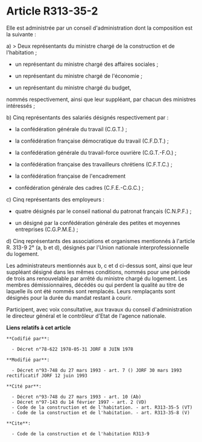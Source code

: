# Article R313-35-2

Elle est administrée par un conseil d'administration dont la composition est la suivante :

a) > Deux représentants du ministre chargé de la construction et de l'habitation ;

- un représentant du ministre chargé des affaires sociales ;

- un représentant du ministre chargé de l'économie ;

- un représentant du ministre chargé du budget,

nommés respectivement, ainsi que leur suppléant, par chacun des ministres intéressés ;

b) Cinq représentants des salariés désignés respectivement par :

- la confédération générale du travail (C.G.T.) ;

- la confédération française démocratique du travail (C.F.D.T.) ;

- la confédération générale du travail-force ouvrière (C.G.T.-F.O.) ;

- la confédération française des travailleurs chrétiens (C.F.T.C.) ;

- la confédération française de l'encadrement

- confédération générale des cadres (C.F.E.-C.G.C.) ;

c) Cinq représentants des employeurs :

- quatre désignés par le conseil national du patronat français (C.N.P.F.) ;

- un désigné par la confédération générale des petites et moyennes entreprises (C.G.P.M.E.) ;

d) Cinq représentants des associations et organismes mentionnés à l'article R. 313-9 2° (a, b et d), désignés par l'Union
nationale interprofessionnelle du logement.

Les administrateurs mentionnés aux b, c et d ci-dessus sont, ainsi que leur suppléant désigné dans les mêmes conditions,
nommés pour une période de trois ans renouvelable par arrêté du ministre chargé du logement. Les membres démissionnaires,
décédés ou qui perdent la qualité au titre de laquelle ils ont été nommés sont remplacés. Leurs remplaçants sont désignés
pour la durée du mandat restant à courir.

Participent, avec voix consultative, aux travaux du conseil d'administration le directeur général et le contrôleur d'Etat de
l'agence nationale.

**Liens relatifs à cet article**

	**Codifié par**:

	  - Décret n°78-622 1978-05-31 JORF 8 JUIN 1978

	**Modifié par**:

	  - Décret n°93-748 du 27 mars 1993 - art. 7 () JORF 30 mars 1993 rectificatif JORF 12 juin 1993

	**Cité par**:

	  - Décret n°93-748 du 27 mars 1993 - art. 10 (Ab)
	  - Décret n°97-143 du 14 février 1997 - art. 2 (VD)
	  - Code de la construction et de l'habitation. - art. R313-35-5 (VT)
	  - Code de la construction et de l'habitation. - art. R313-35-8 (V)

	**Cite**:

	  - Code de la construction et de l'habitation R313-9
